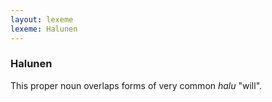 ```yaml
---
layout: lexeme
lexeme: Halunen
---
```


###  Halunen 
This proper noun overlaps forms of very common *halu* "will".

